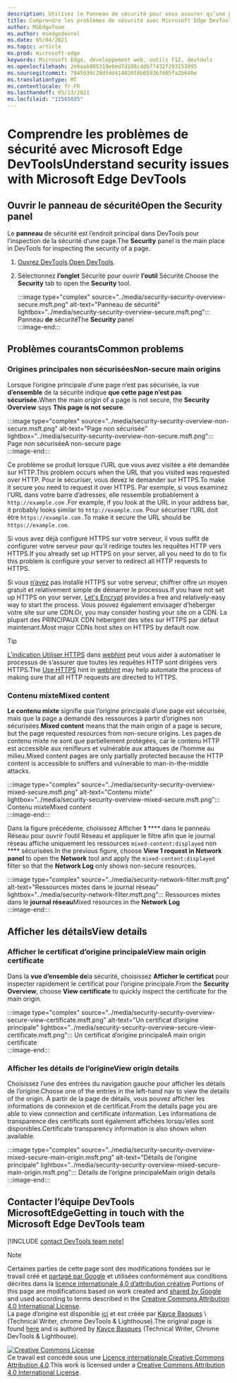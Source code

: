 ```yaml
---
description: Utilisez le Panneau de sécurité pour vous assurer qu’une page est entièrement protégée par HTTPS.
title: Comprendre les problèmes de sécurité avec Microsoft Edge DevTools
author: MSEdgeTeam
ms.author: msedgedevrel
ms.date: 05/04/2021
ms.topic: article
ms.prod: microsoft-edge
keywords: Microsoft Edge, développement web, outils F12, devtools
ms.openlocfilehash: 2e6aab865319e6ed7d108cddb77432f293153995
ms.sourcegitcommit: 7945939c29dfdd414020f8b05936f605fa2b640e
ms.translationtype: MT
ms.contentlocale: fr-FR
ms.lasthandoff: 05/13/2021
ms.locfileid: "11565035"
---
```

<!-- Copyright Kayce Basques 

   Licensed under the Apache License, Version 2.0 (the "License");
   you may not use this file except in compliance with the License.
   You may obtain a copy of the License at

       https://www.apache.org/licenses/LICENSE-2.0

   Unless required by applicable law or agreed to in writing, software
   distributed under the License is distributed on an "AS IS" BASIS,
   WITHOUT WARRANTIES OR CONDITIONS OF ANY KIND, either express or implied.
   See the License for the specific language governing permissions and
   limitations under the License.  -->  
# <a name="understand-security-issues-with-microsoft-edge-devtools"></a><span data-ttu-id="0fcde-104">Comprendre les problèmes de sécurité avec Microsoft Edge DevTools</span><span class="sxs-lookup"><span data-stu-id="0fcde-104">Understand security issues with Microsoft Edge DevTools</span></span>  

<!--Use the **Security** Panel in [Microsoft Edge DevTools][MicrosoftEdgeDevTools] to make sure HTTPS is properly implemented on a page.  Navigate to **Why HTTPS Matters** to learn why every website should be protected with HTTPS, even sites that do not handle sensitive user data.  -->  

<!--todo: add section when why-https is available -->  

## <a name="open-the-security-panel"></a><span data-ttu-id="0fcde-105">Ouvrir le panneau de sécurité</span><span class="sxs-lookup"><span data-stu-id="0fcde-105">Open the Security panel</span></span>  

<span data-ttu-id="0fcde-106">Le **panneau** de sécurité est l’endroit principal dans DevTools pour l’inspection de la sécurité d’une page.</span><span class="sxs-lookup"><span data-stu-id="0fcde-106">The **Security** panel is the main place in DevTools for inspecting the security of a page.</span></span>  

1.  <span data-ttu-id="0fcde-107">[Ouvrez DevTools][DevToolsOpen].</span><span class="sxs-lookup"><span data-stu-id="0fcde-107">[Open DevTools][DevToolsOpen].</span></span>  
1.  <span data-ttu-id="0fcde-108">Sélectionnez **l’onglet** Sécurité pour ouvrir **l’outil** Sécurité.</span><span class="sxs-lookup"><span data-stu-id="0fcde-108">Choose the **Security** tab to open the **Security** tool.</span></span>  
    
    :::image type="complex" source="../media/security-security-overview-secure.msft.png" alt-text="Panneau de sécurité" lightbox="../media/security-security-overview-secure.msft.png":::
       <span data-ttu-id="0fcde-110">Panneau **de** sécurité</span><span class="sxs-lookup"><span data-stu-id="0fcde-110">The **Security** panel</span></span>  
    :::image-end:::  
    
## <a name="common-problems"></a><span data-ttu-id="0fcde-111">Problèmes courants</span><span class="sxs-lookup"><span data-stu-id="0fcde-111">Common problems</span></span>  

### <a name="non-secure-main-origins"></a><span data-ttu-id="0fcde-112">Origines principales non sécurisées</span><span class="sxs-lookup"><span data-stu-id="0fcde-112">Non-secure main origins</span></span>  

<span data-ttu-id="0fcde-113">Lorsque l’origine principale d’une page n’est pas sécurisée, la vue **d’ensemble** de la sécurité indique **que cette page n’est pas sécurisée.**</span><span class="sxs-lookup"><span data-stu-id="0fcde-113">When the main origin of a page is not secure, the **Security Overview** says **This page is not secure**.</span></span>  

:::image type="complex" source="../media/security-security-overview-non-secure.msft.png" alt-text="Page non sécurisée" lightbox="../media/security-security-overview-non-secure.msft.png":::
   <span data-ttu-id="0fcde-115">Page non sécurisée</span><span class="sxs-lookup"><span data-stu-id="0fcde-115">A non-secure page</span></span>  
:::image-end:::  

<span data-ttu-id="0fcde-116">Ce problème se produit lorsque l’URL que vous avez visitée a été demandée sur HTTP.</span><span class="sxs-lookup"><span data-stu-id="0fcde-116">This problem occurs when the URL that you visited was requested over HTTP.</span></span>  <span data-ttu-id="0fcde-117">Pour le sécuriser, vous devez le demander sur HTTPS.</span><span class="sxs-lookup"><span data-stu-id="0fcde-117">To make it secure you need to request it over HTTPS.</span></span>  <span data-ttu-id="0fcde-118">Par exemple, si vous examinez l’URL dans votre barre d’adresses, elle ressemble probablement à `http://example.com` .</span><span class="sxs-lookup"><span data-stu-id="0fcde-118">For example, if you look at the URL in your address bar, it probably looks similar to `http://example.com`.</span></span>  <span data-ttu-id="0fcde-119">Pour sécuriser l’URL doit être `https://example.com` .</span><span class="sxs-lookup"><span data-stu-id="0fcde-119">To make it secure the URL should be `https://example.com`.</span></span>  

<span data-ttu-id="0fcde-120">Si vous avez déjà configuré HTTPS sur votre serveur, il vous suffit de configurer votre serveur pour qu’il redirige toutes les requêtes HTTP vers HTTPS.</span><span class="sxs-lookup"><span data-stu-id="0fcde-120">If you already set up HTTPS on your server, all you need to do to fix this problem is configure your server to redirect all HTTP requests to HTTPS.</span></span>  

<span data-ttu-id="0fcde-121">Si vous [n’avez][LetsEncrypt] pas installé HTTPS sur votre serveur, chiffrer offre un moyen gratuit et relativement simple de démarrer le processus.</span><span class="sxs-lookup"><span data-stu-id="0fcde-121">If you have not set up HTTPS on your server, [Let's Encrypt][LetsEncrypt] provides a free and relatively-easy way to start the process.</span></span>  <span data-ttu-id="0fcde-122">Vous pouvez également envisager d’héberger votre site sur une CDN.</span><span class="sxs-lookup"><span data-stu-id="0fcde-122">Or, you may consider hosting your site on a CDN.</span></span>  <span data-ttu-id="0fcde-123">La plupart des PRINCIPAUX CDN hébergent des sites sur HTTPS par défaut maintenant.</span><span class="sxs-lookup"><span data-stu-id="0fcde-123">Most major CDNs host sites on HTTPS by default now.</span></span>  

> [!TIP]
> <span data-ttu-id="0fcde-124">[L’indication Utiliser HTTPS][WebhintUseHttps] dans [webhint][Webhint] peut vous aider à automatiser le processus de s’assurer que toutes les requêtes HTTP sont dirigées vers HTTPS.</span><span class="sxs-lookup"><span data-stu-id="0fcde-124">The [Use HTTPS][WebhintUseHttps] hint in [webhint][Webhint] may help automate the process of making sure that all HTTP requests are directed to HTTPS.</span></span>  

### <a name="mixed-content"></a><span data-ttu-id="0fcde-125">Contenu mixte</span><span class="sxs-lookup"><span data-stu-id="0fcde-125">Mixed content</span></span>  

<span data-ttu-id="0fcde-126">**Le contenu mixte** signifie que l’origine principale d’une page est sécurisée, mais que la page a demandé des ressources à partir d’origines non sécurisées.</span><span class="sxs-lookup"><span data-stu-id="0fcde-126">**Mixed content** means that the main origin of a page is secure, but the page requested resources from non-secure origins.</span></span>  <span data-ttu-id="0fcde-127">Les pages de contenu mixte ne sont que partiellement protégées, car le contenu HTTP est accessible aux renifleurs et vulnérable aux attaques de l’homme au milieu.</span><span class="sxs-lookup"><span data-stu-id="0fcde-127">Mixed content pages are only partially protected because the HTTP content is accessible to sniffers and vulnerable to man-in-the-middle attacks.</span></span>  

:::image type="complex" source="../media/security-security-overview-mixed-secure.msft.png" alt-text="Contenu mixte" lightbox="../media/security-security-overview-mixed-secure.msft.png":::
   <span data-ttu-id="0fcde-129">Contenu mixte</span><span class="sxs-lookup"><span data-stu-id="0fcde-129">Mixed content</span></span>  
:::image-end:::  

<span data-ttu-id="0fcde-130">Dans la figure précédente, choisissez Afficher **1** \*\*\*\* dans le panneau Réseau pour ouvrir l’outil Réseau et appliquer le filtre afin que le journal réseau affiche uniquement les ressources `mixed-content:displayed` non \*\*\*\* sécurisées.</span><span class="sxs-lookup"><span data-stu-id="0fcde-130">In the previous figure, choose **View 1 request in Network panel** to open the **Network** tool and apply the `mixed-content:displayed` filter so that the **Network Log** only shows non-secure resources.</span></span>  

:::image type="complex" source="../media/security-network-filter.msft.png" alt-text="Ressources mixtes dans le journal réseau" lightbox="../media/security-network-filter.msft.png":::
   <span data-ttu-id="0fcde-132">Ressources mixtes dans le **journal réseau**</span><span class="sxs-lookup"><span data-stu-id="0fcde-132">Mixed resources in the **Network Log**</span></span>  
:::image-end:::  

## <a name="view-details"></a><span data-ttu-id="0fcde-133">Afficher les détails</span><span class="sxs-lookup"><span data-stu-id="0fcde-133">View details</span></span>  

### <a name="view-main-origin-certificate"></a><span data-ttu-id="0fcde-134">Afficher le certificat d’origine principale</span><span class="sxs-lookup"><span data-stu-id="0fcde-134">View main origin certificate</span></span>  

<span data-ttu-id="0fcde-135">Dans la **vue d’ensemble de**la sécurité, choisissez **Afficher le certificat** pour inspecter rapidement le certificat pour l’origine principale.</span><span class="sxs-lookup"><span data-stu-id="0fcde-135">From the **Security Overview**, choose **View certificate** to quickly inspect the certificate for the main origin.</span></span>  

:::image type="complex" source="../media/security-security-overview-secure-view-certificate.msft.png" alt-text="Un certificat d’origine principale" lightbox="../media/security-security-overview-secure-view-certificate.msft.png":::
   <span data-ttu-id="0fcde-137">Un certificat d’origine principale</span><span class="sxs-lookup"><span data-stu-id="0fcde-137">A main origin certificate</span></span>  
:::image-end:::  

### <a name="view-origin-details"></a><span data-ttu-id="0fcde-138">Afficher les détails de l’origine</span><span class="sxs-lookup"><span data-stu-id="0fcde-138">View origin details</span></span>  

<span data-ttu-id="0fcde-139">Choisissez l’une des entrées du navigation gauche pour afficher les détails de l’origine.</span><span class="sxs-lookup"><span data-stu-id="0fcde-139">Choose one of the entries in the left-hand nav to view the details of the origin.</span></span>  <span data-ttu-id="0fcde-140">À partir de la page de détails, vous pouvez afficher les informations de connexion et de certificat.</span><span class="sxs-lookup"><span data-stu-id="0fcde-140">From the details page you are able to view connection and certificate information.</span></span>  <span data-ttu-id="0fcde-141">Les informations de transparence des certificats sont également affichées lorsqu’elles sont disponibles.</span><span class="sxs-lookup"><span data-stu-id="0fcde-141">Certificate transparency information is also shown when available.</span></span>  

:::image type="complex" source="../media/security-security-overview-mixed-secure-main-origin.msft.png" alt-text="Détails de l’origine principale" lightbox="../media/security-security-overview-mixed-secure-main-origin.msft.png":::
   <span data-ttu-id="0fcde-143">Détails de l’origine principale</span><span class="sxs-lookup"><span data-stu-id="0fcde-143">Main origin details</span></span>  
:::image-end:::  

## <a name="getting-in-touch-with-the-microsoft-edge-devtools-team"></a><span data-ttu-id="0fcde-144">Contacter l’équipe DevTools MicrosoftEdge</span><span class="sxs-lookup"><span data-stu-id="0fcde-144">Getting in touch with the Microsoft Edge DevTools team</span></span>  

[!INCLUDE [contact DevTools team note](../includes/contact-devtools-team-note.md)]  

<!-- links -->  

[MicrosoftEdgeDevTools]: ../../devtools-guide-chromium/index.md "outils de développement Microsoft Edge (Chromium) | Documents Microsoft"  
[DevToolsOpen]: ../open/index.md "Ouvrez Microsoft Edge devTools | Documents Microsoft"  

[LetsEncrypt]: https://letsencrypt.org "Chiffrement - Certificats SSL/TLS gratuits"  

[Webhint]: https://webhint.io "webhint"  
[WebhintUseHttps]: https://webhint.io/docs/user-guide/hints/hint-https-only "Utiliser le protocole HTTPS | documentation webhint"  

<!--[mixed]: /web/fundamentals/security/prevent-mixed-content/what-is-mixed-content ""  -->

> [!NOTE]
> <span data-ttu-id="0fcde-150">Certaines parties de cette page sont des modifications fondées sur le travail créé et [partagé par Google][GoogleSitePolicies] et utilisées conformément aux conditions décrites dans la [licence internationale 4,0 d’attribution créative][CCA4IL].</span><span class="sxs-lookup"><span data-stu-id="0fcde-150">Portions of this page are modifications based on work created and [shared by Google][GoogleSitePolicies] and used according to terms described in the [Creative Commons Attribution 4.0 International License][CCA4IL].</span></span>  
> <span data-ttu-id="0fcde-151">La page d’origine est disponible [ici](https://developers.google.com/web/tools/chrome-devtools/security/index) et est créée par [Kayce Basques][KayceBasques] \ (Technical Writer, chrome DevTools \& Lighthouse\).</span><span class="sxs-lookup"><span data-stu-id="0fcde-151">The original page is found [here](https://developers.google.com/web/tools/chrome-devtools/security/index) and is authored by [Kayce Basques][KayceBasques] \(Technical Writer, Chrome DevTools \& Lighthouse\).</span></span>  

[![Creative Commons License][CCby4Image]][CCA4IL]  
<span data-ttu-id="0fcde-153">Ce travail est concédé sous une [Licence internationale Creative Commons Attribution 4.0][CCA4IL].</span><span class="sxs-lookup"><span data-stu-id="0fcde-153">This work is licensed under a [Creative Commons Attribution 4.0 International License][CCA4IL].</span></span>  

[CCA4IL]: https://creativecommons.org/licenses/by/4.0  
[CCby4Image]: https://i.creativecommons.org/l/by/4.0/88x31.png  
[GoogleSitePolicies]: https://developers.google.com/terms/site-policies  
[KayceBasques]: https://developers.google.com/web/resources/contributors#kayce-basques  
